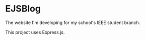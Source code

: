# EJSBlog

The website I'm developing for my school's IEEE student branch.

This project uses Express.js.